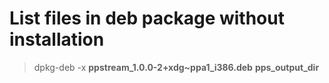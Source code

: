 # List files in deb package without installation

> dpkg-deb -x **ppstream_1.0.0-2+xdg~ppa1_i386.deb** **pps_output_dir**

